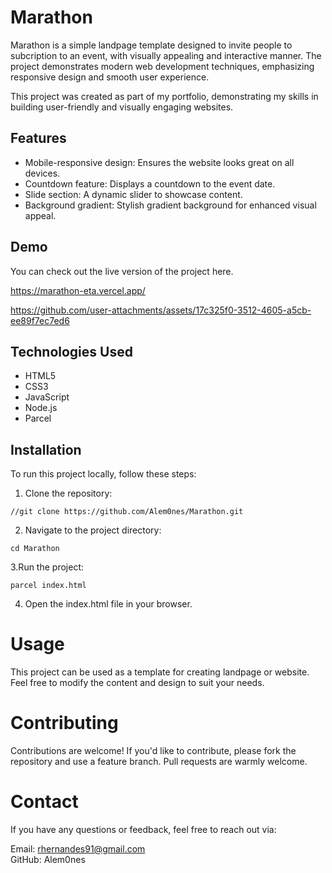 # Marathon

Marathon is a simple landpage template designed to invite people to subcription to an event, with visually appealing and interactive manner. 
The project demonstrates modern web development techniques, emphasizing responsive design and smooth user experience.

This project was created as part of my portfolio, demonstrating my skills in building user-friendly and visually engaging websites.

## Features
* Mobile-responsive design: Ensures the website looks great on all devices.
* Countdown feature: Displays a countdown to the event date.
* Slide section: A dynamic slider to showcase content.
* Background gradient: Stylish gradient background for enhanced visual appeal.
  
## Demo
You can check out the live version of the project here.

  https://marathon-eta.vercel.app/


https://github.com/user-attachments/assets/17c325f0-3512-4605-a5cb-ee89f7ec7ed6


## Technologies Used
* HTML5
* CSS3
* JavaScript
* Node.js
* Parcel

## Installation
To run this project locally, follow these steps:

1. Clone the repository:
```
//git clone https://github.com/Alem0nes/Marathon.git
```

2. Navigate to the project directory:
```
cd Marathon
```

3.Run the project:
```
parcel index.html
```

4. Open the index.html file in your browser.

# Usage
This project can be used as a template for creating landpage or website. Feel free to modify the content and design to suit your needs.

# Contributing
Contributions are welcome! If you'd like to contribute, please fork the repository and use a feature branch. Pull requests are warmly welcome.

# Contact
If you have any questions or feedback, feel free to reach out via:

Email: rhernandes91@gmail.com</br>
GitHub: Alem0nes
